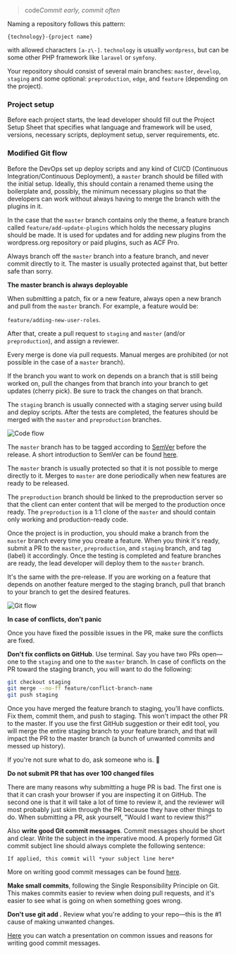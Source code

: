 > code*Commit early, commit often*

Naming a repository follows this pattern:

`{technology}-{project name}`

with allowed characters `[a-z\-]`. `technology` is usually `wordpress`, but can be some other PHP framework like `laravel` or `symfony`.

Your repository should consist of several main branches: `master`, `develop`, `staging` and some optional: `preproduction`, `edge`, and `feature` (depending on the project).

### Project setup

Before each project starts, the lead developer should fill out the Project Setup Sheet that specifies what language and framework will be used, versions, necessary scripts, deployment setup, server requirements, etc.

### Modified Git flow

Before the DevOps set up deploy scripts and any kind of CI/CD (Continuous Integration/Continuous Deployment), a `master` branch should be filled with the initial setup. Ideally, this should contain a renamed theme using the boilerplate and, possibly, the minimum necessary plugins so that the developers can work without always having to merge the branch with the plugins in it.

In the case that the `master` branch contains only the theme, a feature branch called `feature/add-update-plugins` which holds the necessary plugins should be made. It is used for updates and for adding new plugins from the wordpress.org repository or paid plugins, such as ACF Pro.

Always branch off the `master` branch into a feature branch, and never commit directly to it. The master is usually protected against that, but better safe than sorry.

**The master branch is always deployable**

When submitting a patch, fix or a new feature, always open a new branch and pull from the `master` branch. For example, a feature would be:

`feature/adding-new-user-roles`.

After that, create a pull request to `staging` and `master` (and/or `preproduction`), and assign a reviewer.

Every merge is done via pull requests. Manual merges are prohibited (or not possible in the case of a `master` branch).

If the branch you want to work on depends on a branch that is still being worked on, pull the changes from that branch into your branch to get updates (cherry pick). Be sure to track the changes on that branch.

The `staging` branch is usually connected with a staging server using build and deploy scripts. After the tests are completed, the features should be merged with the `master` and `preproduction` branches.

![Code flow](/img/code-flow.png)

The `master` branch has to be tagged according to [SemVer](http://semver.org/) before the release. A short introduction to SemVer can be found [here](https://www.sitepoint.com/semantic-versioning-why-you-should-using/).

The `master` branch is usually protected so that it is not possible to merge directly to it. Merges to `master` are done periodically when new features are ready to be released.

The `preproduction` branch should be linked to the preproduction server so that the client can enter content that will be merged to the production once ready. The `preproduction` is a 1:1 clone of the `master` and should contain only working and production-ready code.

Once the project is in production, you should make a branch from the `master` branch every time you create a feature. When you think it's ready, submit a PR to the `master`, `preproduction`, and `staging` branch, and tag (label) it accordingly. Once the testing is completed and feature branches are ready, the lead developer will deploy them to the `master` branch.

It's the same with the pre-release. If you are working on a feature that depends on another feature merged to the staging branch, pull that branch to your branch to get the desired features.

![Git flow](/img/gitflow.png)

**In case of conflicts, don't panic**

Once you have fixed the possible issues in the PR, make sure the conflicts are fixed.

**Don't fix conflicts on GitHub**. Use terminal. Say you have two PRs open—one to the `staging` and one to the `master` branch. In case of conflicts on the PR toward the staging branch, you will want to do the following:

```bash
git checkout staging
git merge --no-ff feature/conflict-branch-name
git push staging
```

Once you have merged the feature branch to staging, you'll have conflicts. Fix them, commit them, and push to staging. This won't impact the other PR to the master. If you use the first GitHub suggestion or their edit tool, you will merge the entire staging branch to your feature branch, and that will impact the PR to the master branch (a bunch of unwanted commits and messed up history).

If you're not sure what to do, ask someone who is. 🙂

**Do not submit PR that has over 100 changed files**

There are many reasons why submitting a huge PR is bad. The first one is that it can crash your browser if you are inspecting it on GitHub. The second one is that it will take a lot of time to review it, and the reviewer will most probably just skim through the PR because they have other things to do. When submitting a PR, ask yourself, "Would I want to review this?"

Also **write good Git commit messages**. Commit messages should be short and clear. Write the subject in the imperative mood. A properly formed Git commit subject line should always complete the following sentence:

```
If applied, this commit will *your subject line here*
```

More on writing good commit messages can be found [here](https://chris.beams.io/posts/git-commit/).

**Make small commits**, following the Single Responsibility Principle on Git. This makes commits easier to review when doing pull requests, and it's easier to see what is going on when something goes wrong.

**Don't use git add .** Review what you're adding to your repo—this is the #1 cause of making unwanted changes.

[Here](https://wordpress.tv/2018/07/12/k-adam-white-what-we-forget-to-test/) you can watch a presentation on common issues and reasons for writing good commit messages.
